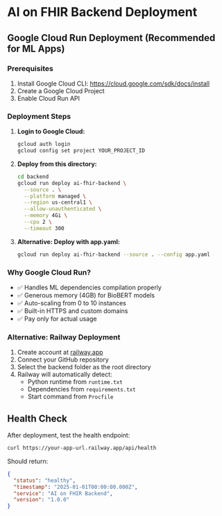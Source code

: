 # AI on FHIR Backend Deployment

## Google Cloud Run Deployment (Recommended for ML Apps)

### Prerequisites
1. Install Google Cloud CLI: https://cloud.google.com/sdk/docs/install
2. Create a Google Cloud Project
3. Enable Cloud Run API

### Deployment Steps

1. **Login to Google Cloud:**
   ```bash
   gcloud auth login
   gcloud config set project YOUR_PROJECT_ID
   ```

2. **Deploy from this directory:**
   ```bash
   cd backend
   gcloud run deploy ai-fhir-backend \
     --source . \
     --platform managed \
     --region us-central1 \
     --allow-unauthenticated \
     --memory 4Gi \
     --cpu 2 \
     --timeout 300
   ```

3. **Alternative: Deploy with app.yaml:**
   ```bash
   gcloud run deploy ai-fhir-backend --source . --config app.yaml
   ```

### Why Google Cloud Run?
- ✅ Handles ML dependencies compilation properly
- ✅ Generous memory (4GB) for BioBERT models
- ✅ Auto-scaling from 0 to 10 instances
- ✅ Built-in HTTPS and custom domains
- ✅ Pay only for actual usage

### Alternative: Railway Deployment

1. Create account at [railway.app](https://railway.app)
2. Connect your GitHub repository
3. Select the backend folder as the root directory
4. Railway will automatically detect:
   - Python runtime from `runtime.txt`
   - Dependencies from `requirements.txt`  
   - Start command from `Procfile`

## Health Check

After deployment, test the health endpoint:
```bash
curl https://your-app-url.railway.app/api/health
```

Should return:
```json
{
  "status": "healthy",
  "timestamp": "2025-01-01T00:00:00.000Z",
  "service": "AI on FHIR Backend",
  "version": "1.0.0"
}
```
